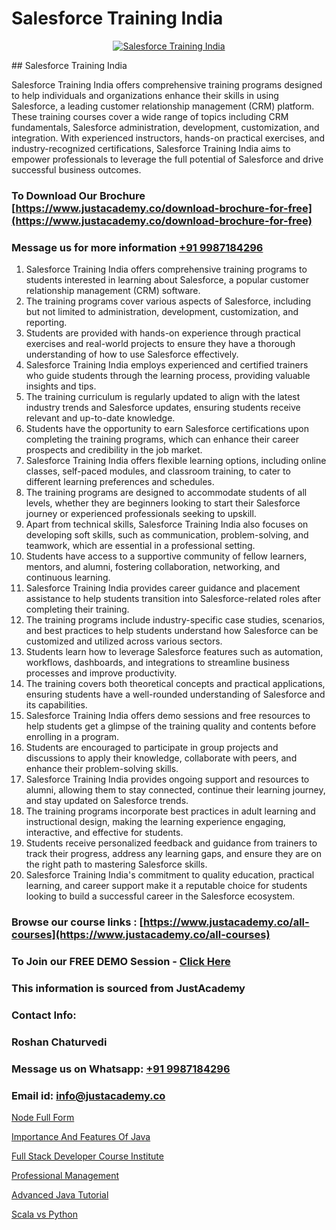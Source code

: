 # Salesforce Training India

<p align="center">
  <a href="https://justacademy.co/course-detail/salesforce-training">
    <img src="https://justacademy.co/storage2/course_image/1709973792_course_image.webp" alt="Salesforce Training India">
  </a>
</p>
## Salesforce Training India

Salesforce Training India offers comprehensive training programs designed to help individuals and organizations enhance their skills in using Salesforce, a leading customer relationship management (CRM) platform. These training courses cover a wide range of topics including CRM fundamentals, Salesforce administration, development, customization, and integration. With experienced instructors, hands-on practical exercises, and industry-recognized certifications, Salesforce Training India aims to empower professionals to leverage the full potential of Salesforce and drive successful business outcomes.
### To Download Our Brochure [https://www.justacademy.co/download-brochure-for-free](https://www.justacademy.co/download-brochure-for-free)
### Message us for more information [+91 9987184296](https://api.whatsapp.com/send?phone=919987184296)
1) Salesforce Training India offers comprehensive training programs to students interested in learning about Salesforce, a popular customer relationship management (CRM) software.
2) The training programs cover various aspects of Salesforce, including but not limited to administration, development, customization, and reporting.
3) Students are provided with hands-on experience through practical exercises and real-world projects to ensure they have a thorough understanding of how to use Salesforce effectively.
4) Salesforce Training India employs experienced and certified trainers who guide students through the learning process, providing valuable insights and tips.
5) The training curriculum is regularly updated to align with the latest industry trends and Salesforce updates, ensuring students receive relevant and up-to-date knowledge.
6) Students have the opportunity to earn Salesforce certifications upon completing the training programs, which can enhance their career prospects and credibility in the job market.
7) Salesforce Training India offers flexible learning options, including online classes, self-paced modules, and classroom training, to cater to different learning preferences and schedules.
8) The training programs are designed to accommodate students of all levels, whether they are beginners looking to start their Salesforce journey or experienced professionals seeking to upskill.
9) Apart from technical skills, Salesforce Training India also focuses on developing soft skills, such as communication, problem-solving, and teamwork, which are essential in a professional setting.
10) Students have access to a supportive community of fellow learners, mentors, and alumni, fostering collaboration, networking, and continuous learning.
11) Salesforce Training India provides career guidance and placement assistance to help students transition into Salesforce-related roles after completing their training.
12) The training programs include industry-specific case studies, scenarios, and best practices to help students understand how Salesforce can be customized and utilized across various sectors.
13) Students learn how to leverage Salesforce features such as automation, workflows, dashboards, and integrations to streamline business processes and improve productivity.
14) The training covers both theoretical concepts and practical applications, ensuring students have a well-rounded understanding of Salesforce and its capabilities.
15) Salesforce Training India offers demo sessions and free resources to help students get a glimpse of the training quality and contents before enrolling in a program.
16) Students are encouraged to participate in group projects and discussions to apply their knowledge, collaborate with peers, and enhance their problem-solving skills.
17) Salesforce Training India provides ongoing support and resources to alumni, allowing them to stay connected, continue their learning journey, and stay updated on Salesforce trends.
18) The training programs incorporate best practices in adult learning and instructional design, making the learning experience engaging, interactive, and effective for students.
19) Students receive personalized feedback and guidance from trainers to track their progress, address any learning gaps, and ensure they are on the right path to mastering Salesforce skills.
20) Salesforce Training India's commitment to quality education, practical learning, and career support make it a reputable choice for students looking to build a successful career in the Salesforce ecosystem.

### Browse our course links : [https://www.justacademy.co/all-courses](https://www.justacademy.co/all-courses) 
### To Join our FREE DEMO Session - [Click Here](https://www.justacademy.co/register-for-course-demo)


### This information is sourced from JustAcademy
### Contact Info:
### Roshan Chaturvedi
### Message us on Whatsapp: [+91 9987184296](https://api.whatsapp.com/send?phone=919987184296)
### Email id: [info@justacademy.co](mailto:info@justacademy.co)
                
[Node Full Form](https://www.linkedin.com/pulse/node-full-form-justacademy-pune-hlmrc?trackingId=OpS3x4w2h1UEWlJF4scKTA%3D%3D&lipi=urn%3Ali%3Apage%3Ad_flagship3_company_admin%3B29WLpZO4T7eqWsLqmXNgZw%3D%3D)

[Importance And Features Of Java](https://www.linkedin.com/pulse/importance-features-java-justacademy-kolkata-ms7ke?trackingId=rZbrPwJLnPBO%2BLTJ8h4prg%3D%3D&lipi=urn%3Ali%3Apage%3Ad_flagship3_company_admin%3BOeUqMA7jRSqcjELAJ6WkNQ%3D%3D)

[Full Stack Developer Course Institute](https://medium.com/@justacademytraining/full-stack-developer-course-institute-46f3d4d05c54)

[Professional Management](https://medium.com/@ranemanish460/professional-management-1e506c25d47d)

[Advanced Java Tutorial](https://justacademyin.github.io/justacademy/advanced-java-tutorial)

[Scala vs Python](https://justacademyin.github.io/justacademy/scala-vs-python)

